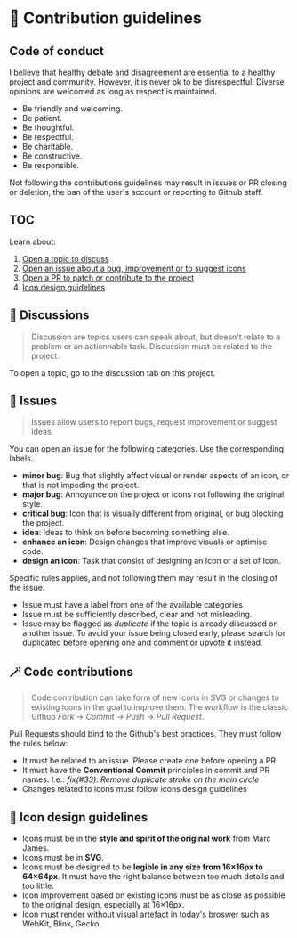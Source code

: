 # 📒 Contribution guidelines

## Code of conduct

I believe that healthy debate and disagreement are essential to a healthy project and community. However, it is never ok to be disrespectful. Diverse opinions are welcomed as long as respect is maintained.

- Be friendly and welcoming.
- Be patient.
- Be thoughtful.
- Be respectful.
- Be charitable.
- Be constructive.
- Be responsible.

Not following the contributions guidelines may result in issues or PR closing or deletion, the ban of the user's account or reporting to Github staff.

## TOC

Learn about:  
1. [Open a topic to discuss](#-discussions)  
2. [Open an issue about a bug, improvement or to suggest icons](#-issues)  
3. [Open a PR to patch or contribute to the project](#-code-contributions)  
4. [Icon design guidelines](#-icon-design-guidelines)

## 💬 Discussions

> Discussion are topics users can speak about, but doesn't relate to a problem or an actionnable task. Discussion must be related to the project.

To open a topic, go to the discussion tab on this project.

## 🐞 Issues

> Issues allow users to report bugs, request improvement or suggest ideas.

You can open an issue for the following categories. Use the corresponding labels.
* **minor bug**: Bug that slightly affect visual or render aspects of an icon, or that is not impeding the project. 
* **major bug**: Annoyance on the project or icons not following the original style.
* **critical bug**: Icon that is visually different from original, or bug blocking the project. 
* **idea**: Ideas to think on before becoming something else.
* **enhance an icon**: Design changes that improve visuals or optimise code.
* **design an icon**: Task that consist of designing an Icon or a set of Icon.

Specific rules applies, and not following them may result in the closing of the issue.
* Issue must have a label from one of the available categories
* Issue must be sufficiently described, clear and not misleading.
* Issue may be flagged as _duplicate_ if the topic is already discussed on another issue. To avoid your issue being closed early, please search for duplicated before opening one and comment or upvote it instead.

## 🪄 Code contributions

> Code contribution can take form of new icons in SVG or changes to existing icons in the goal to improve them. The workflow is the classic Github *Fork* → *Commit* → *Push* → *Pull Request*.

Pull Requests should bind to the Github's best practices. They must follow the rules below:
- It must be related to an issue. Please create one before opening a PR.
- It must have the **Conventional Commit** principles in commit and PR names. I.e.: *fix(#33): Remove duplicate stroke on the main circle*
- Changes related to icons must follow icons design guidelines

## 🎨 Icon design guidelines

- Icons must be in the **style and spirit of the original work** from Marc James.
- Icons must be in **SVG**.
- Icons must be designed to be **legible in any size from 16×16px to 64×64px**. It must have the right balance between too much details and too little.
- Icon improvement based on existing icons must be as close as possible to the original design, especially at 16×16px.
- Icon must render without visual artefact in today's broswer such as WebKit, Blink, Gecko.

